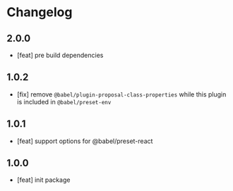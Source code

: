# Changelog

## 2.0.0

- [feat] pre build dependencies

## 1.0.2

- [fix] remove `@babel/plugin-proposal-class-properties` while this plugin is included in `@babel/preset-env`

## 1.0.1

- [feat] support options for @babel/preset-react

## 1.0.0

- [feat] init package